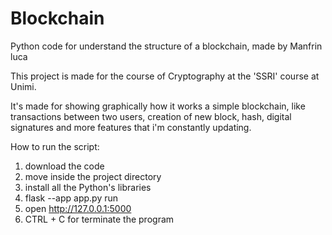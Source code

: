 # Blockchain
Python code for understand the structure of a blockchain, made by Manfrin luca

This project is made for the course of Cryptography at the 'SSRI' course at Unimi.

It's made for showing graphically how it works a simple blockchain,
like transactions between two users, creation of new block, hash, digital signatures and more
 features that i'm constantly updating.

How to run the script:
1. download the code
2. move inside the project directory
3. install all the Python's libraries
4. flask --app app.py run
5. open http://127.0.0.1:5000
6. CTRL + C for terminate the program
